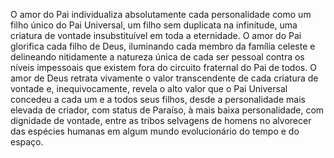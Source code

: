﻿O amor do Pai individualiza absolutamente cada personalidade como um filho único do Pai Universal, um filho sem duplicata na infinitude, uma criatura de vontade insubstituível em toda a eternidade. O amor do Pai glorifica cada filho de Deus, iluminando cada membro da família celeste e delineando nitidamente a natureza única de cada ser pessoal contra os níveis impessoais que existem fora do circuito fraternal do Pai de todos. O amor de Deus retrata vivamente o valor transcendente de cada criatura de vontade e, inequivocamente, revela o alto valor que o Pai Universal concedeu a cada um e a todos seus filhos, desde a personalidade mais elevada de criador, com status de Paraíso, à mais baixa personalidade, com dignidade de vontade, entre as tribos selvagens de homens no alvorecer das espécies humanas em algum mundo evolucionário do tempo e do espaço.